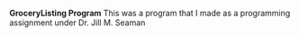 **GroceryListing Program**
This was a program that I made as a programming assignment under Dr. Jill M. Seaman